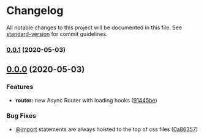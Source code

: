# Changelog

All notable changes to this project will be documented in this file. See [standard-version](https://github.com/conventional-changelog/standard-version) for commit guidelines.

### [0.0.1](https://github.com/thattomperson/willowy/compare/v0.0.0...v0.0.1) (2020-05-03)

## [0.0.0](https://github.com/thattomperson/willowy/compare/v0.0.2...v0.0.0) (2020-05-03)


### Features

* **router:** new Async Router with loading hooks ([91445be](https://github.com/thattomperson/willowy/commit/91445be8283bd2a2595fa0878fde5061b51a1f33))


### Bug Fixes

* [@import](https://github.com/import) statements are always hoisted to the top of css files ([0a86357](https://github.com/thattomperson/willowy/commit/0a86357ee4e572e482f1a48b115431acb90e0dc8))
